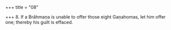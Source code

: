 +++
title = "08"

+++
8. If a Brāhmaṇa is unable to offer those eight Gaṇahomas, let him offer one; thereby his guilt is effaced.
